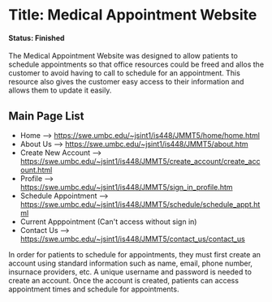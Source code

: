 # Title: Medical Appointment Website
#### Status: Finished

The Medical Appointment Website was designed to allow patients to schedule appointments so that office resources could be freed and allos the customer to avoid having to call to schedule for an appointment. This resource also gives the customer easy access to their information and allows them to update it easily.

## Main Page List
* Home --> https://swe.umbc.edu/~jsint1/is448/JMMT5/home/home.html
* About Us --> https://swe.umbc.edu/~jsint1/is448/JMMT5/about.htm
* Create New Account --> https://swe.umbc.edu/~jsint1/is448/JMMT5/create_account/create_account.html
* Profile --> https://swe.umbc.edu/~jsint1/is448/JMMT5/sign_in_profile.htm
* Schedule Appointment --> https://swe.umbc.edu/~jsint1/is448/JMMT5/schedule/schedule_appt.html
* Current Apppointment (Can't access without sign in)
* Contact Us --> https://swe.umbc.edu/~jsint1/is448/JMMT5/contact_us/contact_us


In order for patients to schedule for appointments, they must first create an account using standard information such as name, email, phone number, insurnace providers, etc. A unique username and password is needed to create an account. Once the account is created, patients can access appointment times and schedule for appointments. 
